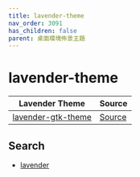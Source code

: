 ```yaml
---
title: lavender-theme
nav_order: 3091
has_children: false
parent: 桌面環境佈景主題
---
```



# lavender-theme

| Lavender Theme | Source |
| --- | --- |
| [lavender-gtk-theme](https://samwhelp.github.io/note-about-theme/read/desktop-theme/gtk-theme/lavender-gtk-theme.html) | [Source](https://github.com/vinceliuice/Lavender-theme) |


## Search

* [lavender](https://github.com/vinceliuice?tab=repositories&q=lavender)
